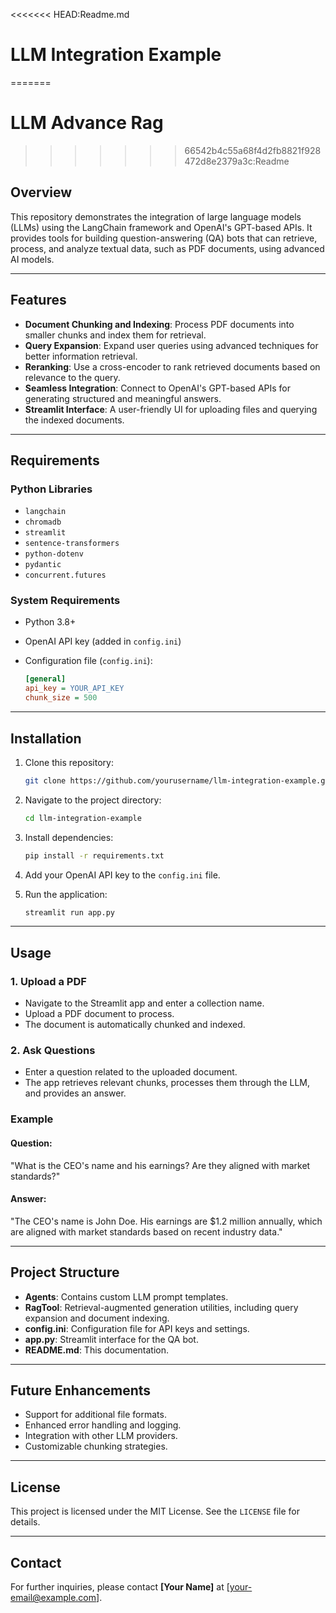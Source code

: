 <<<<<<< HEAD:Readme.md
# LLM Integration Example
=======
# LLM Advance Rag
>>>>>>> 66542b4c55a68f4d2fb8821f928472d8e2379a3c:Readme

## Overview
This repository demonstrates the integration of large language models (LLMs) using the LangChain framework and OpenAI's GPT-based APIs. It provides tools for building question-answering (QA) bots that can retrieve, process, and analyze textual data, such as PDF documents, using advanced AI models.

---

## Features
- **Document Chunking and Indexing**: Process PDF documents into smaller chunks and index them for retrieval.
- **Query Expansion**: Expand user queries using advanced techniques for better information retrieval.
- **Reranking**: Use a cross-encoder to rank retrieved documents based on relevance to the query.
- **Seamless Integration**: Connect to OpenAI's GPT-based APIs for generating structured and meaningful answers.
- **Streamlit Interface**: A user-friendly UI for uploading files and querying the indexed documents.

---

## Requirements

### Python Libraries
- `langchain`
- `chromadb`
- `streamlit`
- `sentence-transformers`
- `python-dotenv`
- `pydantic`
- `concurrent.futures`

### System Requirements
- Python 3.8+
- OpenAI API key (added in `config.ini`)
- Configuration file (`config.ini`):

  ```ini
  [general]
  api_key = YOUR_API_KEY
  chunk_size = 500
  ```

---

## Installation

1. Clone this repository:
   ```bash
   git clone https://github.com/yourusername/llm-integration-example.git
   ```

2. Navigate to the project directory:
   ```bash
   cd llm-integration-example
   ```

3. Install dependencies:
   ```bash
   pip install -r requirements.txt
   ```

4. Add your OpenAI API key to the `config.ini` file.

5. Run the application:
   ```bash
   streamlit run app.py
   ```

---

## Usage

### 1. Upload a PDF
- Navigate to the Streamlit app and enter a collection name.
- Upload a PDF document to process.
- The document is automatically chunked and indexed.

### 2. Ask Questions
- Enter a question related to the uploaded document.
- The app retrieves relevant chunks, processes them through the LLM, and provides an answer.

### Example
#### Question:
"What is the CEO's name and his earnings? Are they aligned with market standards?"

#### Answer:
"The CEO's name is John Doe. His earnings are $1.2 million annually, which are aligned with market standards based on recent industry data."

---

## Project Structure
- **Agents**: Contains custom LLM prompt templates.
- **RagTool**: Retrieval-augmented generation utilities, including query expansion and document indexing.
- **config.ini**: Configuration file for API keys and settings.
- **app.py**: Streamlit interface for the QA bot.
- **README.md**: This documentation.

---

## Future Enhancements
- Support for additional file formats.
- Enhanced error handling and logging.
- Integration with other LLM providers.
- Customizable chunking strategies.

---

## License
This project is licensed under the MIT License. See the `LICENSE` file for details.

---

## Contact
For further inquiries, please contact **[Your Name]** at [your-email@example.com].

